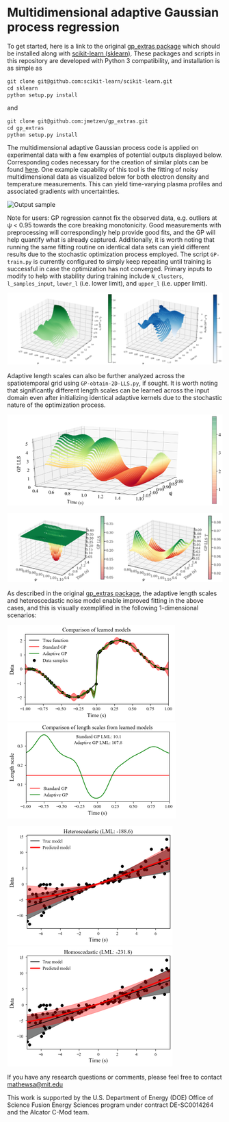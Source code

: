 # Multidimensional adaptive Gaussian process regression

To get started, here is a link to the original [gp_extras package](https://github.com/jmetzen/gp_extras) which should be installed along with [scikit-learn (sklearn)](https://github.com/scikit-learn/scikit-learn). These packages and scripts in this repository are developed with Python 3 compatibility, and installation is as simple as

    git clone git@github.com:scikit-learn/scikit-learn.git
    cd sklearn
    python setup.py install

and

    git clone git@github.com:jmetzen/gp_extras.git
    cd gp_extras
    python setup.py install

The multidimensional adaptive Gaussian process code is applied on experimental data with a few examples of potential outputs displayed below. Corresponding codes necessary for the creation of similar plots can be found [here](https://github.com/AbhilashMathews/gp_extras_applications/tree/master/codes). One example capability of this tool is the fitting of noisy multidimensional data as visualized below for both electron density and temperature measurements. This can yield time-varying plasma profiles and associated gradients with uncertainties.

![Output sample](https://github.com/AbhilashMathews/gp_extras_applications/blob/master/outputs/2D_GPR-1160718013.gif)

Note for users: GP regression cannot fix the observed data, e.g. outliers at ψ < 0.95 towards the core breaking monotonicity. Good measurements with preprocessing will correspondingly help provide good fits, and the GP will help quantify what is already captured. Additionally, it is worth noting that running the same fitting routine on identical data sets can yield different results due to the stochastic optimization process employed. The script `GP-train.py` is currently configured to simply keep repeating until training is successful in case the optimization has not converged. Primary inputs to modify to help with stability during training include `N_clusters`, `l_samples_input`, `lower_l` (i.e. lower limit), and `upper_l` (i.e. upper limit).

![alt tag](https://github.com/AbhilashMathews/gp_extras_applications/blob/master/outputs/2D-GPR_n%2Bdndx.png)

Adaptive length scales can also be further analyzed across the spatiotemporal grid using `GP-obtain-2D-LLS.py`, if sought. It is worth noting that significantly different length scales can be learned across the input domain even after initializing identical adaptive kernels due to the stochastic nature of the optimization process. 

![alt tag](https://github.com/AbhilashMathews/gp_extras_applications/blob/master/outputs/lls_2d_n.png)

![alt tag](https://github.com/AbhilashMathews/gp_extras_applications/blob/master/outputs/lls_2D_n%2BT.png)

As described in the original [gp_extras package](https://github.com/jmetzen/gp_extras), the adaptive length scales and heteroscedastic noise model enable improved fitting in the above cases, and this is visually exemplified in the following 1-dimensional scenarios:

![alt tag](https://github.com/AbhilashMathews/gp_extras_applications/blob/master/outputs/lls_1d_data.png) ![alt tag](https://github.com/AbhilashMathews/gp_extras_applications/blob/master/outputs/lls_1d_scales.png)

![alt tag](https://github.com/AbhilashMathews/gp_extras_applications/blob/master/outputs/heteroscedastic.png) ![alt tag](https://github.com/AbhilashMathews/gp_extras_applications/blob/master/outputs/homoscedastic.png)

If you have any research questions or comments, please feel free to contact mathewsa@mit.edu

This work is supported by the U.S. Department of Energy (DOE) Office of Science Fusion Energy Sciences program under contract DE-SC0014264 and the Alcator C-Mod team. 
